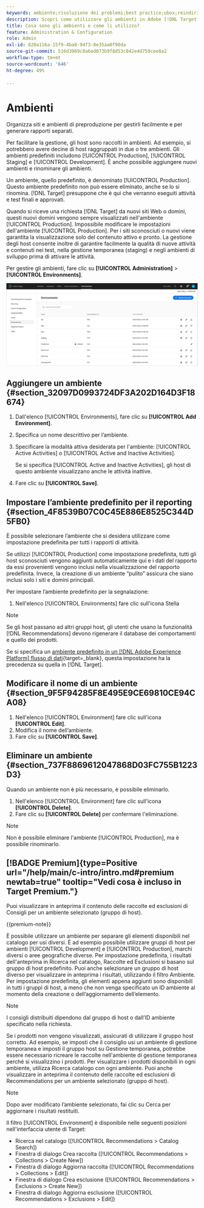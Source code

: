 ```yaml
---
keywords: ambiente;risoluzione dei problemi;best practice;ubox;reindirizzamenti;reindirizzamento;whitelist;blacklist;inserisco nell'elenco Bloccati di;inserisco nell'elenco Consentiti di
description: Scopri come utilizzare gli ambienti in Adobe [!DNL Target] per organizzare i siti e gli ambienti di pre-produzione per semplificare la gestione e la creazione di rapporti separati.
title: Cosa sono gli ambienti e come li utilizzo?
feature: Administration & Configuration
role: Admin
exl-id: 820a116a-15f9-4ba0-94f3-8e35aa0f90da
source-git-commit: 516d3969c8a6ed073b9f8d53c842e4d759cee8a2
workflow-type: tm+mt
source-wordcount: '646'
ht-degree: 49%

---
```


# Ambienti

Organizza siti e ambienti di preproduzione per gestirli facilmente e per generare rapporti separati.

Per facilitare la gestione, gli host sono raccolti in ambienti. Ad esempio, si potrebbero avere decine di host raggruppati in due o tre ambienti. Gli ambienti predefiniti includono [!UICONTROL Production], [!UICONTROL Staging] e [!UICONTROL Development]. È anche possibile aggiungere nuovi ambienti e rinominare gli ambienti.

Un ambiente, quello predefinito, è denominato [!UICONTROL Production]. Questo ambiente predefinito non può essere eliminato, anche se lo si rinomina. [!DNL Target] presuppone che è qui che verranno eseguiti attività e test finali e approvati.

Quando si riceve una richiesta [!DNL Target] da nuovi siti Web o domini, questi nuovi domini vengono sempre visualizzati nell&#39;ambiente [!UICONTROL Production]. Impossibile modificare le impostazioni dell&#39;ambiente [!UICONTROL Production]. Per i siti sconosciuti o nuovi viene garantita la visualizzazione solo del contenuto attivo e pronto. La gestione degli host consente inoltre di garantire facilmente la qualità di nuove attività e contenuti nei test, nella gestione temporanea (staging) e negli ambienti di sviluppo prima di attivare le attività.

Per gestire gli ambienti, fare clic su **[!UICONTROL Administration]** > **[!UICONTROL Environments]**.

![Elenco ambienti](/help/main/administrating-target/assets/environments.png)

## Aggiungere un ambiente {#section_32097D0993724DF3A202D164D3F18674}

1. Dall&#39;elenco [!UICONTROL Environments], fare clic su **[!UICONTROL Add Environment]**.
1. Specifica un nome descrittivo per l’ambiente.
1. Specificare la modalità attiva desiderata per l&#39;ambiente: [!UICONTROL Active Activities] o [!UICONTROL Active and Inactive Activities].

   Se si specifica [!UICONTROL Active and Inactive Activities], gli host di questo ambiente visualizzano anche le attività inattive.

1. Fare clic su **[!UICONTROL Save]**.

## Impostare l’ambiente predefinito per il reporting {#section_4F8539B07C0C45E886E8525C344D5FB0}

È possibile selezionare l’ambiente che si desidera utilizzare come impostazione predefinita per tutti i rapporti di attività.

Se utilizzi [!UICONTROL Production] come impostazione predefinita, tutti gli host sconosciuti vengono aggiunti automaticamente qui e i dati del rapporto da essi provenienti vengono inclusi nella visualizzazione del rapporto predefinita. Invece, la creazione di un ambiente “pulito” assicura che siano inclusi solo i siti e domini principali.

Per impostare l’ambiente predefinito per la segnalazione:

1. Nell&#39;elenco [!UICONTROL Environments] fare clic sull&#39;icona Stella

>[!NOTE]
>
>Se gli host passano ad altri gruppi host, gli utenti che usano la funzionalità [!DNL Recommendations] devono rigenerare il database dei comportamenti e quello dei prodotti.
>
>Se si specifica un [ambiente predefinito in un [!DNL Adobe Experience Platform] flusso di dati](https://experienceleague.adobe.com/docs/experience-platform/datastreams/configure.html?lang=en#target){target=_blank}, questa impostazione ha la precedenza su quella in [!DNL Target].

## Modificare il nome di un ambiente {#section_9F5F94285F8E495E9CE69810CE94CA08}

1. Nell&#39;elenco [!UICONTROL Environment] fare clic sull&#39;icona **[!UICONTROL Edit]**.
1. Modifica il nome dell’ambiente.
1. Fare clic su **[!UICONTROL Save]**.

## Eliminare un ambiente {#section_737F8869612047868D03FC755B1223D3}

Quando un ambiente non è più necessario, è possibile eliminarlo.

1. Nell&#39;elenco [!UICONTROL Environment] fare clic sull&#39;icona **[!UICONTROL Delete]**.
1. Fare clic su **[!UICONTROL Delete]** per confermare l&#39;eliminazione.

>[!NOTE]
>
>Non è possibile eliminare l&#39;ambiente [!UICONTROL Production], ma è possibile rinominarlo.

## [!BADGE Premium]{type=Positive url="/help/main/c-intro/intro.md#premium newtab=true" tooltip="Vedi cosa è incluso in Target Premium."}

Puoi visualizzare in anteprima il contenuto delle raccolte ed esclusioni di Consigli per un ambiente selezionato (gruppo di host).

{{premium-note}}

È possibile utilizzare un ambiente per separare gli elementi disponibili nel catalogo per usi diversi. È ad esempio possibile utilizzare gruppi di host per ambienti [!UICONTROL Development] e [!UICONTROL Production], marchi diversi o aree geografiche diverse. Per impostazione predefinita, i risultati dell&#39;anteprima in Ricerca nel catalogo, Raccolte ed Esclusioni si basano sul gruppo di host predefinito. Puoi anche selezionare un gruppo di host diverso per visualizzare in anteprima i risultati, utilizzando il filtro Ambiente. Per impostazione predefinita, gli elementi appena aggiunti sono disponibili in tutti i gruppi di host, a meno che non venga specificato un ID ambiente al momento della creazione o dell’aggiornamento dell’elemento.

>[!NOTE]
>
>I consigli distribuiti dipendono dal gruppo di host o dall’ID ambiente specificato nella richiesta.


Se i prodotti non vengono visualizzati, assicurati di utilizzare il gruppo host corretto. Ad esempio, se imposti che il consiglio usi un ambiente di gestione temporanea e imposti il gruppo host su Gestione temporanea, potrebbe essere necessario ricreare le raccolte nell&#39;ambiente di gestione temporanea perché si visualizzino i prodotti. Per visualizzare i prodotti disponibili in ogni ambiente, utilizza Ricerca catalogo con ogni ambiente. Puoi anche visualizzare in anteprima il contenuto delle raccolte ed esclusioni di Recommendations per un ambiente selezionato (gruppo di host).

>[!NOTE]
>Dopo aver modificato l’ambiente selezionato, fai clic su Cerca per aggiornare i risultati restituiti.

Il filtro [!UICONTROL Environment] è disponibile nelle seguenti posizioni nell&#39;interfaccia utente di Target:

* Ricerca nel catalogo ([!UICONTROL Recommendations > Catalog Search])
* Finestra di dialogo Crea raccolta ([!UICONTROL Recommendations > Collections > Create New])
* Finestra di dialogo Aggiorna raccolta ([!UICONTROL Recommendations > Collections > Edit])
* Finestra di dialogo Crea esclusione ([!UICONTROL Recommendations > Exclusions > Create New])
* Finestra di dialogo Aggiorna esclusione ([!UICONTROL Recommendations > Exclusions > Edit])
